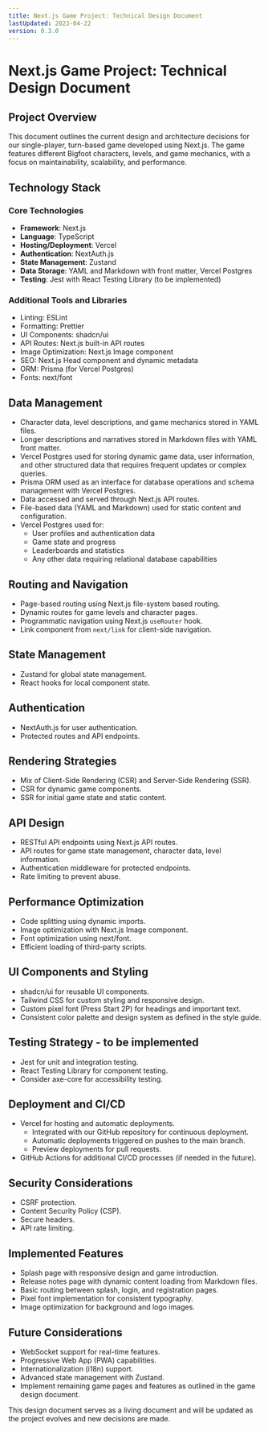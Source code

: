 ```yaml
---
title: Next.js Game Project: Technical Design Document
lastUpdated: 2023-04-22
version: 0.3.0
---
```


# Next.js Game Project: Technical Design Document

## Project Overview
This document outlines the current design and architecture decisions for our single-player, turn-based game developed using Next.js. The game features different Bigfoot characters, levels, and game mechanics, with a focus on maintainability, scalability, and performance.

## Technology Stack

### Core Technologies
- **Framework**: Next.js
- **Language**: TypeScript
- **Hosting/Deployment**: Vercel
- **Authentication**: NextAuth.js
- **State Management**: Zustand
- **Data Storage**: YAML and Markdown with front matter, Vercel Postgres
- **Testing**: Jest with React Testing Library (to be implemented)

### Additional Tools and Libraries
- Linting: ESLint
- Formatting: Prettier
- UI Components: shadcn/ui
- API Routes: Next.js built-in API routes
- Image Optimization: Next.js Image component
- SEO: Next.js Head component and dynamic metadata
- ORM: Prisma (for Vercel Postgres)
- Fonts: next/font

## Data Management
- Character data, level descriptions, and game mechanics stored in YAML files.
- Longer descriptions and narratives stored in Markdown files with YAML front matter.
- Vercel Postgres used for storing dynamic game data, user information, and other structured data that requires frequent updates or complex queries.
- Prisma ORM used as an interface for database operations and schema management with Vercel Postgres.
- Data accessed and served through Next.js API routes.
- File-based data (YAML and Markdown) used for static content and configuration.
- Vercel Postgres used for:
  - User profiles and authentication data
  - Game state and progress
  - Leaderboards and statistics
  - Any other data requiring relational database capabilities

## Routing and Navigation
- Page-based routing using Next.js file-system based routing.
- Dynamic routes for game levels and character pages.
- Programmatic navigation using Next.js `useRouter` hook.
- Link component from `next/link` for client-side navigation.

## State Management
- Zustand for global state management.
- React hooks for local component state.

## Authentication
- NextAuth.js for user authentication.
- Protected routes and API endpoints.

## Rendering Strategies
- Mix of Client-Side Rendering (CSR) and Server-Side Rendering (SSR).
- CSR for dynamic game components.
- SSR for initial game state and static content.

## API Design
- RESTful API endpoints using Next.js API routes.
- API routes for game state management, character data, level information.
- Authentication middleware for protected endpoints.
- Rate limiting to prevent abuse.

## Performance Optimization
- Code splitting using dynamic imports.
- Image optimization with Next.js Image component.
- Font optimization using next/font.
- Efficient loading of third-party scripts.

## UI Components and Styling
- shadcn/ui for reusable UI components.
- Tailwind CSS for custom styling and responsive design.
- Custom pixel font (Press Start 2P) for headings and important text.
- Consistent color palette and design system as defined in the style guide.

## Testing Strategy - to be implemented
- Jest for unit and integration testing.
- React Testing Library for component testing.
- Consider axe-core for accessibility testing.

## Deployment and CI/CD
- Vercel for hosting and automatic deployments.
  - Integrated with our GitHub repository for continuous deployment.
  - Automatic deployments triggered on pushes to the main branch.
  - Preview deployments for pull requests.
- GitHub Actions for additional CI/CD processes (if needed in the future).

## Security Considerations
- CSRF protection.
- Content Security Policy (CSP).
- Secure headers.
- API rate limiting.

## Implemented Features
- Splash page with responsive design and game introduction.
- Release notes page with dynamic content loading from Markdown files.
- Basic routing between splash, login, and registration pages.
- Pixel font implementation for consistent typography.
- Image optimization for background and logo images.

## Future Considerations
- WebSocket support for real-time features.
- Progressive Web App (PWA) capabilities.
- Internationalization (i18n) support.
- Advanced state management with Zustand.
- Implement remaining game pages and features as outlined in the game design document.

This design document serves as a living document and will be updated as the project evolves and new decisions are made.
